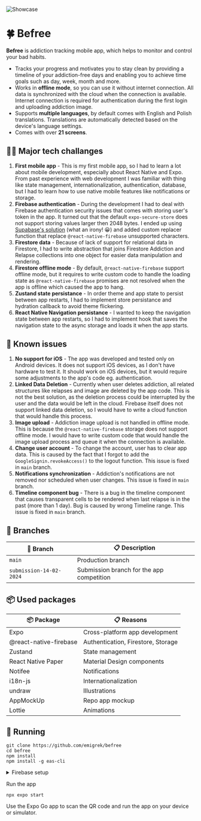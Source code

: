 ![Showcase](https://i.imgur.com/1E87GU6.png)

# 🍀 Befree

**Befree** is addiction tracking mobile app, which helps to monitor and control your bad habits.

- Tracks your progress and motivates you to stay clean by providing a timeline of your addiction-free days and enabling you to achieve time goals such as day, week, month and more.
- Works in **offline mode**, so you can use it without internet connection. All data is synchronized with the cloud when the connection is available. Internet connection is required for authentication during the first login and uploading addiction image.
- Supports **multiple languages**, by default comes with English and Polish translations. Translations are automatically detected based on the device's language settings.
- Comes with over **21 screens**.

## 👨‍💻 Major tech challanges

1. **First mobile app** - This is my first mobile app, so I had to learn a lot about mobile development, especially about React Native and Expo. From past experience with web development I was familiar with thing like state management, internationalization, authentication, database, but I had to learn how to use native mobile features like notifications or storage.
2. **Firebase authentication** - During the development I had to deal with Firebase authentication security issues that comes with storing user's token in the app. It turned out that the default `expo-secure-store` does not support storing values larger then 2048 bytes. I ended up using [Supabase's solution](https://supabase.com/docs/guides/getting-started/tutorials/with-expo-react-native?auth-store=secure-store#initialize-a-react-native-app) (what an irony! 😀) and added custom replacer function that replace `@react-native-firebase` unsupported characters.
3. **Firestore data** - Because of lack of support for relational data in Firestore, I had to write abstraction that joins Firestore Addiction and Relapse collections into one object for easier data manipulation and rendering.
4. **Firestore offline mode** - By default, `@react-native-firebase` support offline mode, but it requires to write custom code to handle the loading state as `@react-native-firebase` promises are not resolved when the app is offline which caused the app to hang.
5. **Zustand state persistance** - In order theme and app state to persist between app restarts, I had to implement store persistance and hydration callback to avoid theme flickering.
6. **React Native Navigation persistance** - I wanted to keep the navigation state between app restarts, so I had to implement hook that saves the navigation state to the async storage and loads it when the app starts.

## 🐞 Known issues

1. **No support for iOS** - The app was developed and tested only on Android devices. It does not support iOS devices, as I don't have hardware to test it. It should work on iOS devices, but it would require some adjustments to the app's code eg. authentication.
2. **Linked Data Deletion** - Currently when user deletes addiction, all related structures like relapses and image are deleted by the app code. This is not the best solution, as the deletion process could be interrupted by the user and the data would be left in the cloud. Firebase itself does not support linked data deletion, so I would have to write a cloud function that would handle this process.
3. **Image upload** - Addiction image upload is not handled in offline mode. This is because the `@react-native-firebase` storage does not support offline mode. I would have to write custom code that would handle the image upload process and queue it when the connection is available.
4. **Change user account** - To change the account, user has to clear app data. This is caused by the fact that I forgot to add the `GoogleSignin.revokeAccess()` to the logout function. This issue is fixed in `main` branch.
5. **Notifications synchronization** - Addiction's notifications are not removed nor scheduled when user changes. This issue is fixed in `main` branch.
6. **Timeline component bug** - There is a bug in the timeline component that causes transparent cells to be rendered when last relapse is in the past (more than 1 day). Bug is caused by wrong Timeline range. This issue is fixed in `main` branch.

## 🌱 Branches

| 🌱 Branch               | 📋 Description                            |
| ----------------------- | ----------------------------------------- |
| `main`                  | Production branch                         |
| `submission-14-02-2024` | Submission branch for the app competition |

## 📦 Used packages

| 📦 Package             | 📋 Reasons                         |
| ---------------------- | ---------------------------------- |
| Expo                   | Cross-platform app development     |
| @react-native-firebase | Authentication, Firestore, Storage |
| Zustand                | State management                   |
| React Native Paper     | Material Design components         |
| Notifee                | Notifications                      |
| i18n-js                | Internationalization               |
| undraw                 | Illustrations                      |
| AppMockUp              | Repo app mockup                    |
| Lottie                 | Animations                         |

## 🚀 Running

```
git clone https://github.com/emigrek/befree
cd befree
npm install
npm install -g eas-cli
```

<details>
<summary>Firebase setup</summary>

1. Create a new project in the [Firebase Console](https://console.firebase.google.com/)
2. Enable the Google Sign-In provider in the Firebase Console
3. Enable Firestore and Storage in the Firebase Console
4. Add new Android and iOS apps to the project. Download `google-services.json` and `Google_Service_Info.plist`
5. Upload them to the project's EAS Secret Manager. Name keys based on `app.config.ts` file. Production names: GOOGLE_SERVICES_JSON, GOOGLE_SERVICES_JSON_IOS. Development names: GOOGLE_SERVICES_JSON_DEV, GOOGLE_SERVICES_JSON_IOS_DEV. You can do this using the following command:

```
eas secret
```

6. Generate SHA-1 and SHA-256 fingerprints using:

```
eas credentials
```

7. Add all fingerprints to the Firebase Console -> Project settings -> General -> Your apps -> Add fingerprint
8. Add Client Ids from `Google_Service_Info.plist` and `google-services.json` to the Firebase Console -> Authentication -> Sign-in method -> Google -> Web client Id
9. Repeat steps 4-8 for desired environments (development, production)
10. Add authentication rules to the Firebase Firestore -> Rules:

```
rules_version = '2';

service cloud.firestore {
  match /databases/{database}/documents {
    match /users/{userId} {
      allow read, update, delete: if request.auth != null && request.auth.uid == userId;
      allow create: if request.auth != null;
    }

    match /users/{userId}/addictions/{addictionId} {
    	allow read, update, delete: if request.auth != null && request.auth.uid == userId;
      allow create: if request.auth != null;
    }

    match /users/{userId}/relapses/{relapseId} {
    	allow read, update, delete: if request.auth != null && request.auth.uid == userId;
      allow create: if request.auth != null;
    }
  }
}
```

11. Add authentication rules to the Firebase Storage -> Rules:

```
rules_version = '2';

service firebase.storage {
  match /b/{bucket}/o {
    match /users/{userId}/addictions/{addictionId} {
     	allow write: if request.auth != null;
      allow read: if true;
    }
  }
}
```

</details>

Run the app

```
npx expo start
```

Use the Expo Go app to scan the QR code and run the app on your device or simulator.
